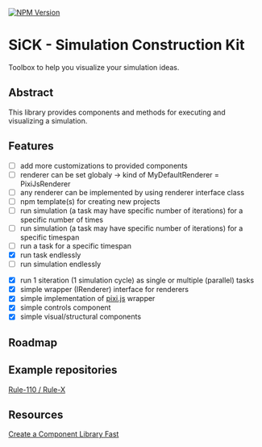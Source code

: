 [![NPM Version](https://img.shields.io/npm/v/simulation-construction-kit.svg?style=for-the-badge)](https://www.npmjs.com/package/simulation-construction-kit)

# SiCK - Simulation Construction Kit
Toolbox to help you visualize your simulation ideas.

## Abstract
This library provides components and methods for executing and visualizing a simulation.

## Features
<!-- - [ ] feature x = to be implemented -->
- [ ] add more customizations to provided components
- [ ] renderer can be set globaly -> kind of MyDefaultRenderer = PixiJsRenderer
- [ ] any renderer can be implemented by using renderer interface class
- [ ] npm template(s) for creating new projects
- [ ] run simulation (a task may have specific number of iterations) for a specific number of times
- [ ] run simulation (a task may have specific number of iterations) for a specific timespan
- [ ] run a task for a specific timespan
- [x] run task endlessly
- [ ] run simulation endlessly
<!-- - [x] feature x = implemented -->
- [x] run 1 siteration (1 simulation cycle) as single or multiple (parallel) tasks
- [x] simple wrapper (IRenderer) interface for renderers
- [x] simple implementation of [pixi.js](https://pixijs.com/) wrapper
- [x] simple controls component
- [x] simple visual/structural components

## Roadmap


## Example repositories
[Rule-110 / Rule-X](https://github.com/stolsky/rule-110)

## Resources
[Create a Component Library Fast](https://dev.to/receter/how-to-create-a-react-component-library-using-vites-library-mode-4lma)